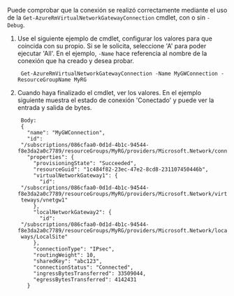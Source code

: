Puede comprobar que la conexión se realizó correctamente mediante el uso de la `Get-AzureRmVirtualNetworkGatewayConnection` cmdlet, con o sin `-Debug`. 

1. Use el siguiente ejemplo de cmdlet, configurar los valores para que coincida con su propio. Si se le solicita, seleccione 'A' para poder ejecutar 'All'. En el ejemplo, `-Name` hace referencia al nombre de la conexión que ha creado y desea probar.

        Get-AzureRmVirtualNetworkGatewayConnection -Name MyGWConnection -ResourceGroupName MyRG

2. Cuando haya finalizado el cmdlet, ver los valores. En el ejemplo siguiente muestra el estado de conexión 'Conectado' y puede ver la entrada y salida de bytes.

        Body:
        {
          "name": "MyGWConnection",
          "id":
        "/subscriptions/086cfaa0-0d1d-4b1c-94544-f8e3da2a0c7789/resourceGroups/MyRG/providers/Microsoft.Network/connections/MyGWConnection",
          "properties": {
            "provisioningState": "Succeeded",
            "resourceGuid": "1c484f82-23ec-47e2-8cd8-231107450446b",
            "virtualNetworkGateway1": {
              "id":
        "/subscriptions/086cfaa0-0d1d-4b1c-94544-f8e3da2a0c7789/resourceGroups/MyRG/providers/Microsoft.Network/virtualNetworkGa
        teways/vnetgw1"
            },
            "localNetworkGateway2": {
              "id":
        "/subscriptions/086cfaa0-0d1d-4b1c-94544-f8e3da2a0c7789/resourceGroups/MyRG/providers/Microsoft.Network/localNetworkGate
        ways/LocalSite"
            },
            "connectionType": "IPsec",
            "routingWeight": 10,
            "sharedKey": "abc123",
            "connectionStatus": "Connected",
            "ingressBytesTransferred": 33509044,
            "egressBytesTransferred": 4142431
          }